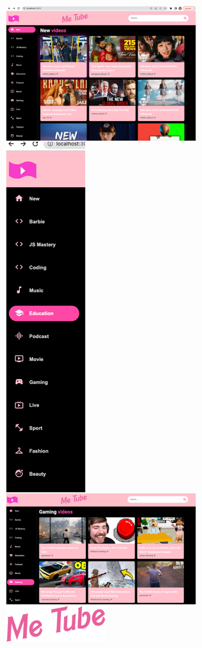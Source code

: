 ![Alt text](<Screenshot 2023-08-03 at 3.23.45 PM.png>)
![Alt text](<Screenshot 2023-08-03 at 3.24.09 PM.png>)
![Alt text](<Screenshot 2023-08-03 at 3.24.38 PM.png>)
![Alt text](metube_font_logo.png)